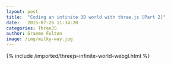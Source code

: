```yaml
---
layout: post
title:  "Coding an infinite 3D world with three.js [Part 2]"
date:   2015-07-26 11:34:20
categories: ThreeJS
author: Graeme Fulton
image: /img/milky-way.jpg
---
```

{% include /imported/threejs-infinite-world-webgl.html %}
